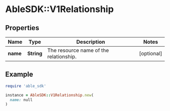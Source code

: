 # AbleSDK::V1Relationship

## Properties

| Name | Type | Description | Notes |
| ---- | ---- | ----------- | ----- |
| **name** | **String** | The resource name of the relationship. | [optional] |

## Example

```ruby
require 'able_sdk'

instance = AbleSDK::V1Relationship.new(
  name: null
)
```

